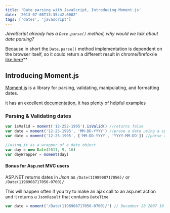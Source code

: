 ```yaml
---
title: 'Date parsing with JavaScript, Introducing Moment.js'
date: '2013-07-08T13:35:42.000Z'
tags: ['dates', 'javascript']
---
```


_JavaScript already has a `Date.parse()` method, why would we talk about date parsing?_

Because in short the `Date.parse()` method implementation is dependent on the browser itself, so it could return a different result in chrome/firefox/ie [like here](http://stackoverflow.com/questions/15291585/javascript-date-parse-method-not-working-correctly 'Example for date parsing problem')\*\*

## Introducing Moment.js

[Moment.js](http://momentjs.com/ 'moment.js') is a library for parsing, validating, manipulating, and formatting dates.

it has an excellent [documentation](http://momentjs.com/docs/ 'moment.js documentation'), it has plenty of helpful examples

### Parsing & Validating dates

```javascript
var isValid = moment('12-252-1995').isValid() //returns false
var date = moment('12-25-1995', 'MM-DD-YYYY') //prase a date using a specify format, if the actual date is in a different format isValid() will return false
var date = moment('12-25-1995', ['MM-DD-YYYY', 'YYYY-MM-DD']) //parse a date with a list of possible formats that it could matches

//using it as a wrapper of a date object
var day = new Date(2011, 9, 16)
var dayWrapper = moment(day)
```

#### Bonus for Asp.net MVC users

ASP.NET returns dates in _Json_ as `/Date(1198908717056)/` or `/Date(1198908717056-0700)/`

This will happen often if you try to make an ajax call to an asp.net action and it returns a `JsonResult` that contains `DateTime`

```javascript
var date = moment('/Date(1198908717056-0700)/') // December 28 2007 10:11 PM
```
